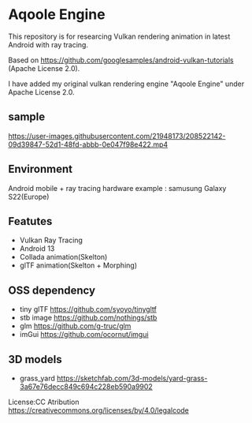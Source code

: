 # Aqoole Engine

This repository is for researcing Vulkan rendering animation in latest Android with ray tracing.

Based on https://github.com/googlesamples/android-vulkan-tutorials  (Apache License 2.0).

I have added my original vulkan rendering engine "Aqoole Engine" under Apache License 2.0.

sample
----------------------
https://user-images.githubusercontent.com/21948173/208522142-09d39847-52d1-48fd-abbb-0e047f98e422.mp4

Environment
----------------------
Android mobile + ray tracing hardware
example : samusung Galaxy S22(Europe)

Featutes
----------------------
- Vulkan Ray Tracing
- Android 13
- Collada animation(Skelton)
- glTF animation(Skelton + Morphing)

OSS dependency
----------------------
- tiny glTF https://github.com/syoyo/tinygltf
- stb image https://github.com/nothings/stb
- glm https://github.com/g-truc/glm
- imGui https://github.com/ocornut/imgui

3D models
----------------------
- grass_yard https://sketchfab.com/3d-models/yard-grass-3a67e76decc849c694c228eb590a9902

License:CC Atribution https://creativecommons.org/licenses/by/4.0/legalcode
